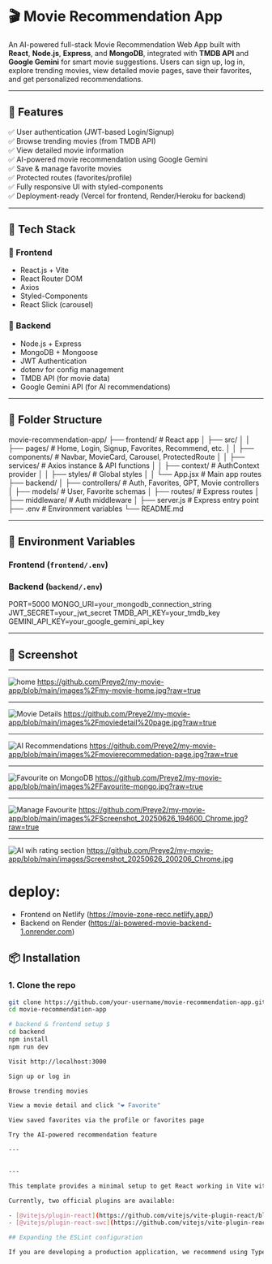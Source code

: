 # 🎬 Movie Recommendation App

An AI-powered full-stack Movie Recommendation Web App built with **React**, **Node.js**, **Express**, and **MongoDB**, integrated with **TMDB API** and **Google Gemini** for smart movie suggestions. Users can sign up, log in, explore trending movies, view detailed movie pages, save their favorites, and get personalized recommendations.

---

## 🚀 Features

✅ User authentication (JWT-based Login/Signup)  
✅ Browse trending movies (from TMDB API)  
✅ View detailed movie information  
✅ AI-powered movie recommendation using Google Gemini  
✅ Save & manage favorite movies  
✅ Protected routes (favorites/profile)  
✅ Fully responsive UI with styled-components  
✅ Deployment-ready (Vercel for frontend, Render/Heroku for backend)

---

## 🧠 Tech Stack

### 🔹 Frontend
- React.js + Vite
- React Router DOM
- Axios
- Styled-Components
- React Slick (carousel)

### 🔹 Backend
- Node.js + Express
- MongoDB + Mongoose
- JWT Authentication
- dotenv for config management
- TMDB API (for movie data)
- Google Gemini API (for AI recommendations)

---

## 🧾 Folder Structure

movie-recommendation-app/
├── frontend/ # React app
│ ├── src/
│ │ ├── pages/ # Home, Login, Signup, Favorites, Recommend, etc.
│ │ ├── components/ # Navbar, MovieCard, Carousel, ProtectedRoute
│ │ ├── services/ # Axios instance & API functions
│ │ ├── context/ # AuthContext provider
│ │ ├── styles/ # Global styles
│ │ └── App.jsx # Main app routes
├── backend/
│ ├── controllers/ # Auth, Favorites, GPT, Movie controllers
│ ├── models/ # User, Favorite schemas
│ ├── routes/ # Express routes
│ ├── middleware/ # Auth middleware
│ ├── server.js # Express entry point
├── .env # Environment variables
└── README.md


---

## 🔐 Environment Variables

### Frontend (`frontend/.env`)



### Backend (`backend/.env`)

PORT=5000
MONGO_URI=your_mongodb_connection_string
JWT_SECRET=your_jwt_secret
TMDB_API_KEY=your_tmdb_key
GEMINI_API_KEY=your_google_gemini_api_key

---

## 📸 Screenshot

---

![home](https://github.com/Preye2/my-movie-app/blob/main/images%2Fmy-movie-home.jpg)
https://github.com/Preye2/my-movie-app/blob/main/images%2Fmy-movie-home.jpg?raw=true

---

![Movie Details](https://github.com/Preye2/my-movie-app/blob/main/images%2Fmoviedetail%20page.jpg)
https://github.com/Preye2/my-movie-app/blob/main/images%2Fmoviedetail%20page.jpg?raw=true

---

![AI Recommendations](https://github.com/Preye2/my-movie-app/blob/main/images%2Fmovierecommedation-page.jpg)
https://github.com/Preye2/my-movie-app/blob/main/images%2Fmovierecommedation-page.jpg?raw=true

---

![Favourite on MongoDB](https://github.com/Preye2/my-movie-app/blob/main/images%2FFavourite-mongo.jpg)
https://github.com/Preye2/my-movie-app/blob/main/images%2FFavourite-mongo.jpg?raw=true

---

![Manage Favourite](https://github.com/Preye2/my-movie-app/blob/main/images/Screenshot_20250626_194600_Chrome.jpg)
https://github.com/Preye2/my-movie-app/blob/main/images%2FScreenshot_20250626_194600_Chrome.jpg?raw=true

----

![AI wih rating section](https://github.com/Preye2/my-movie-app/blob/main/images/Screenshot_20250626_200206_Chrome.jpg)
https://github.com/Preye2/my-movie-app/blob/main/images/Screenshot_20250626_200206_Chrome.jpg

# deploy:

- Frontend on Netlify (https://movie-zone-recc.netlify.app/)
- Backend on Render (https://ai-powered-movie-backend-1.onrender.com)
  


## 📦 Installation

### 1. Clone the repo

```bash
git clone https://github.com/your-username/movie-recommendation-app.git
cd movie-recommendation-app

# backend & frontend setup $
cd backend
npm install
npm run dev

Visit http://localhost:3000

Sign up or log in

Browse trending movies

View a movie detail and click "❤️ Favorite"

View saved favorites via the profile or favorites page

Try the AI-powered recommendation feature

---


---

This template provides a minimal setup to get React working in Vite with HMR and some ESLint rules.

Currently, two official plugins are available:

- [@vitejs/plugin-react](https://github.com/vitejs/vite-plugin-react/blob/main/packages/plugin-react) uses [Babel](https://babeljs.io/) for Fast Refresh
- [@vitejs/plugin-react-swc](https://github.com/vitejs/vite-plugin-react/blob/main/packages/plugin-react-swc) uses [SWC](https://swc.rs/) for Fast Refresh

## Expanding the ESLint configuration

If you are developing a production application, we recommend using TypeScript with type-aware lint rules enabled. Check out the [TS template](https://github.com/vitejs/vite/tree/main/packages/create-vite/template-react-ts) for information on how to integrate TypeScript and [`typescript-eslint`](https://typescript-eslint.io) in your project.
